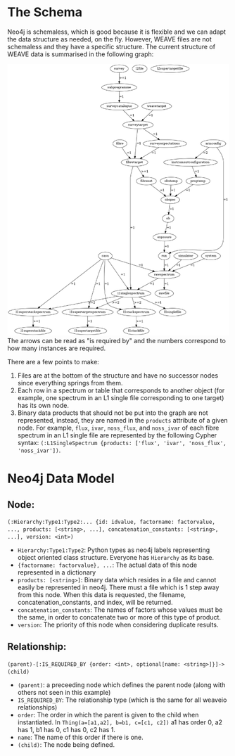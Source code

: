 # The Schema

Neo4j is schemaless, which is good because it is flexible and we can adapt the data structure as needed, on the fly.
However, WEAVE files are not schemaless and they have a specific structure.
The current structure of WEAVE data is summarised in the following graph:

![relationships](relations.png)
The arrows can be read as "is required by" and the numbers correspond to how many instances are required.

There are a few points to make:

1. Files are at the bottom of the structure and have no successor nodes since everything springs from them.
2. Each row in a spectrum or table that corresponds to another object (for example, one spectrum in an L1 single file corresponding to one target) has its own node.
3. Binary data products that should not be put into the graph are not represented, instead, they are named in the `products` attribute of a given node. For example, `flux`, `ivar`, `noss_flux`, and `noss_ivar` of each fibre spectrum in an L1 single file are represented by the following Cypher syntax: `(:L1SingleSpectrum {products: ['flux', 'ivar', 'noss_flux', 'noss_ivar'])`. 

# Neo4j Data Model
## Node: 
`(:Hierarchy:Type1:Type2:... {id: idvalue, factorname: factorvalue, ..., products: [<string>, ...], concatenation_constants: [<string>, ...], version: <int>)`

* `Hierarchy:Type1:Type2`: Python types as neo4j labels representing object oriented class structure. Everyone has `Hierarchy` as its base.
* `{factorname: factorvalue}, ...`: The actual data of this node represented in a dictionary
* `products: [<string>]`: Binary data which resides in a file and cannot easily be represented in neo4j. There must a file which is 1 step away from this node.
When this data is requested, the filename, concatenation_constants, and index, will be returned.
* `concatenation_constants`: The names of factors whose values must be the same, in order to concatenate two or more of this type of product.
* `version`: The priority of this node when considering duplicate results.
  

## Relationship: 
`(parent)-[:IS_REQUIRED_BY {order: <int>, optional[name: <string>]}]->(child)`

* `(parent)`: a preceeding node which defines the parent node (along with others not seen in this example)
* `IS_REQUIRED_BY`: The relationship type (which is the same for all weaveio relationships)
* `order`: The order in which the parent is given to the child when instantiated. In `Thing(a=[a1,a2], b=b1, c=[c1, c2])` a1 has order 0, a2 has 1, b1 has 0, c1 has 0, c2 has 1. 
* `name`: The name of this order if there is one.
* `(child)`: The node being defined.
